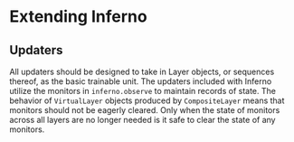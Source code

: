 # Extending Inferno

## Updaters
All updaters should be designed to take in Layer objects, or sequences thereof, as the basic trainable unit. The updaters included with Inferno utilize the monitors in `inferno.observe` to maintain records of state. The behavior of `VirtualLayer` objects produced by `CompositeLayer` means that monitors should not be eagerly cleared. Only when the state of monitors across all layers are no longer needed is it safe to clear the state of any monitors.